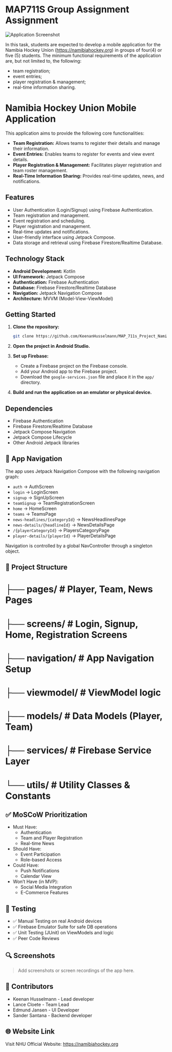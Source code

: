 # MAP711S Group Assignment Assignment
![Application Screenshot](/screenshot1.jpg)

 In this task, students are expected to develop a mobile application for the Namibia
 Hockey Union (https://namibiahockey.org) in groups of four(4) or five (5) students.
 The minimum functional requirements of the application are, but not limited to, the
 following:
* team registration;
* event entries;
* player registration & management;
* real-time information sharing.


# Namibia Hockey Union Mobile Application

This application aims to provide the following core functionalities:

* **Team Registration:** Allows teams to register their details and manage their information.
* **Event Entries:** Enables teams to register for events and view event details.
* **Player Registration & Management:** Facilitates player registration and team roster management.
* **Real-Time Information Sharing:** Provides real-time updates, news, and notifications.

## Features

* User Authentication (Login/Signup) using Firebase Authentication.
* Team registration and management.
* Event registration and scheduling.
* Player registration and management.
* Real-time updates and notifications.
* User-friendly interface using Jetpack Compose.
* Data storage and retrieval using Firebase Firestore/Realtime Database.

## Technology Stack

* **Android Development:** Kotlin
* **UI Framework:** Jetpack Compose
* **Authentication:** Firebase Authentication
* **Database:** Firebase Firestore/Realtime Database
* **Navigation:** Jetpack Navigation Compose
* **Architecture:** MVVM (Model-View-ViewModel)

## Getting Started

1.  **Clone the repository:**

    ```bash
    git clone https://github.com/KeenanHusselmann/MAP_711s_Project_Namibia_Hockey_App/tree/main
    ```

2.  **Open the project in Android Studio.**

3.  **Set up Firebase:**

    * Create a Firebase project on the Firebase console.
    * Add your Android app to the Firebase project.
    * Download the `google-services.json` file and place it in the `app/` directory.

4.  **Build and run the application on an emulator or physical device.**

## Dependencies

* Firebase Authentication
* Firebase Firestore/Realtime Database
* Jetpack Compose Navigation
* Jetpack Compose Lifecycle
* Other Android Jetpack libraries

## 🧭 App Navigation

The app uses Jetpack Navigation Compose with the following navigation graph:

- `auth` → AuthScreen
- `login` → LoginScreen
- `signup` → SignUpScreen
- `teamSignup` → TeamRegistrationScreen
- `home` → HomeScreen
- `teams` → TeamsPage
- `news-headlines/{categoryId}` → NewsHeadlinesPage
- `news-details/{headlineId}` → NewsDetailsPage
- `/{playerCategoryId}` → PlayersCategoryPage
- `player-details/{playerId}` → PlayerDetailsPage

Navigation is controlled by a global NavController through a singleton object.

## 📁 Project Structure

# ├── pages/ # Player, Team, News Pages
# ├── screens/ # Login, Signup, Home, Registration Screens
# ├── navigation/ # App Navigation Setup
# ├── viewmodel/ # ViewModel logic
# ├── models/ # Data Models (Player, Team)
# ├── services/ # Firebase Service Layer
# └── utils/ # Utility Classes & Constants

## ✅ MoSCoW Prioritization

- Must Have:
  - Authentication
  - Team and Player Registration
  - Real-time News
- Should Have:
  - Event Participation
  - Role-based Access
- Could Have:
  - Push Notifications
  - Calendar View
- Won’t Have (in MVP):
  - Social Media Integration
  - E-Commerce Features

## 🧪 Testing

- ✅ Manual Testing on real Android devices
- ✅ Firebase Emulator Suite for safe DB operations
- ✅ Unit Testing (JUnit) on ViewModels and logic
- ✅ Peer Code Reviews

## 🔍 Screenshots

> Add screenshots or screen recordings of the app here.

## 🙌 Contributors

- Keenan Husselmann - Lead developer
- Lance Cloete - Team Lead
- Edmund Jansen - UI Developer
- Sander Santana - Backend developer



## 🌐 Website Link

Visit NHU Official Website: https://namibiahockey.org

